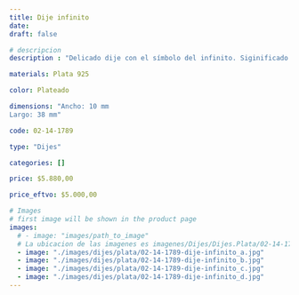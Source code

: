 ```yaml
---
title: Dije infinito
date: 
draft: false

# descripcion
description : "Delicado dije con el símbolo del infinito. Siginificado: representa la perpetuidad, la continuidad, lo eterno y que dura para siempre."

materials: Plata 925

color: Plateado

dimensions: "Ancho: 10 mm 
Largo: 38 mm"

code: 02-14-1789

type: "Dijes"

categories: []

price: $5.880,00

price_eftvo: $5.000,00

# Images
# first image will be shown in the product page
images:
  # - image: "images/path_to_image"
  # La ubicacion de las imagenes es imagenes/Dijes/Dijes.Plata/02-14-1789-dije-infinito
  - image: "./images/dijes/plata/02-14-1789-dije-infinito_a.jpg"
  - image: "./images/dijes/plata/02-14-1789-dije-infinito_b.jpg"
  - image: "./images/dijes/plata/02-14-1789-dije-infinito_c.jpg"
  - image: "./images/dijes/plata/02-14-1789-dije-infinito_d.jpg"
---
```

